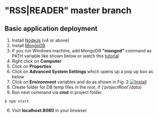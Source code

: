 # "RSS|READER" master branch

## Basic application deployment
1. Install [NodeJs](https://nodejs.org/en/) (v4 or above)
2. Install [MongoDB](https://www.mongodb.com/)
3. If you run Windows machine, add MongoDB __"mongod"__ command as PATH variable like shown below or watch this [tutorial](https://www.youtube.com/watch?v=sBdaRlgb4N8&feature=youtu.be&t=120)
  1. Right click on __Computer__
  2. Click on __Properties__
  3. Click on __Advanced System Settings__ which opens up a pop up box as below
  4. Click on __Environment__ variables and do as shown in Fig. 2
  [![Install](http://www.acemyskills.com/wp-content/uploads/2015/08/Environment-Variables-1024x497.png?resize=50%)](http://www.acemyskills.com/wp-content/uploads/2015/08/Environment-Variables.png)
4. Create folder for DB temp files in the root,  if (_'projectRoot'/data_)
5. Run next command via __cmd__ in project folder
```
$ npm start
```
6. Visit __localhost:8080__ in your browser
